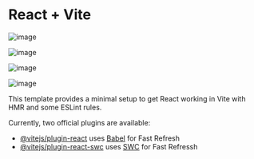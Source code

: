 # React + Vite




![image](https://github.com/user-attachments/assets/7166685f-75b0-4a52-a887-15db3bc731a4)


![image](https://github.com/user-attachments/assets/1b55b190-4fdf-413a-84fb-e4340ba90761)


![image](https://github.com/user-attachments/assets/a54d9958-9065-4f71-9daf-8ad9840576a9)


![image](https://github.com/user-attachments/assets/dd3d5aac-f833-47af-afb0-bf25eb6615c6)















This template provides a minimal setup to get React working in Vite with HMR and some ESLint rules.

Currently, two official plugins are available:

- [@vitejs/plugin-react](https://github.com/vitejs/vite-plugin-react/blob/main/packages/plugin-react/README.md) uses [Babel](https://babeljs.io/) for Fast Refresh
- [@vitejs/plugin-react-swc](https://github.com/vitejs/vite-plugin-react-swc) uses [SWC](https://swc.rs/) for Fast Refressh
